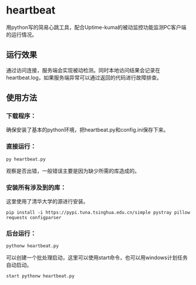 # heartbeat
用python写的简易心跳工具，配合Uptime-kuma的被动监控功能监测PC客户端的运行情况。

## 运行效果
通过访问连接，服务端会实现被动检测。同时本地访问结果会记录在heartbeat.log，如果服务端异常可以通过返回的代码进行故障排查。

## 使用方法

### 下载程序：
确保安装了基本的python环境，把heartbeat.py和config.ini保存下来。

### 直接运行：
```
py heartbeat.py
```
观察是否出错，一般错误主要是因为缺少所需的库造成的。

### 安装所有涉及到的库：
这里使用了清华大学的源进行安装。
```
pip install -i https://pypi.tuna.tsinghua.edu.cn/simple pystray pillow requests configparser
```


### 后台运行：
```
pythonw heartbeat.py
```

可以创建一个批处理启动，这里可以使用start命令，也可以用windows计划任务自动启动。
```
start pythonw heartbeat.py
```

